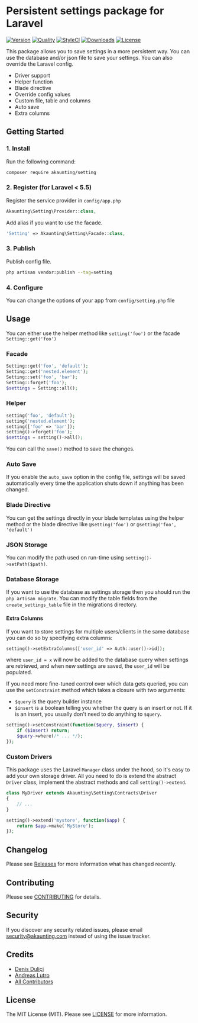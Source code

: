 # Persistent settings package for Laravel

[![Version](https://poser.pugx.org/akaunting/setting/v/stable.svg)](https://github.com/akaunting/setting/releases)
[![Quality](https://scrutinizer-ci.com/g/akaunting/setting/badges/quality-score.png?b=master)](https://scrutinizer-ci.com/g/akaunting/setting)
[![StyleCI](https://styleci.io/repos/95012030/shield?style=flat&branch=master)](https://styleci.io/repos/95012030)
[![Downloads](https://poser.pugx.org/akaunting/setting/d/total.svg)](https://github.com/akaunting/setting)
[![License](https://poser.pugx.org/akaunting/setting/license.svg)](LICENSE.md)

This package allows you to save settings in a more persistent way. You can use the database and/or json file to save your settings. You can also override the Laravel config.

* Driver support
* Helper function
* Blade directive
* Override config values
* Custom file, table and columns
* Auto save
* Extra columns

## Getting Started

### 1. Install

Run the following command:

```bash
composer require akaunting/setting
```

### 2. Register (for Laravel < 5.5)

Register the service provider in `config/app.php`

```php
Akaunting\Setting\Provider::class,
```

Add alias if you want to use the facade.

```php
'Setting' => Akaunting\Setting\Facade::class,
```

### 3. Publish

Publish config file.

```bash
php artisan vendor:publish --tag=setting
```


### 4. Configure

You can change the options of your app from `config/setting.php` file

## Usage

You can either use the helper method like `setting('foo')` or the facade `Setting::get('foo')`

### Facade

```php
Setting::get('foo', 'default');
Setting::get('nested.element');
Setting::set('foo', 'bar');
Setting::forget('foo');
$settings = Setting::all();
```

### Helper

```php
setting('foo', 'default');
setting('nested.element');
setting(['foo' => 'bar']);
setting()->forget('foo');
$settings = setting()->all();
```

You can call the  `save()` method to save the changes.

### Auto Save

If you enable the `auto_save` option in the config file, settings will be saved automatically every time the application shuts down if anything has been changed.

### Blade Directive

You can get the settings directly in your blade templates using the helper method or the blade directive like `@setting('foo')` or `@setting('foo', 'default')`

### JSON Storage

You can modify the path used on run-time using `setting()->setPath($path)`.

### Database Storage

If you want to use the database as settings storage then you should run the `php artisan migrate`. You can modify the table fields from the `create_settings_table` file in the migrations directory.

#### Extra Columns

If you want to store settings for multiple users/clients in the same database you can do so by specifying extra columns:

```php
setting()->setExtraColumns(['user_id' => Auth::user()->id]);
```

where `user_id = x` will now be added to the database query when settings are retrieved, and when new settings are saved, the `user_id` will be populated.

If you need more fine-tuned control over which data gets queried, you can use the `setConstraint` method which takes a closure with two arguments:

- `$query` is the query builder instance
- `$insert` is a boolean telling you whether the query is an insert or not. If it is an insert, you usually don't need to do anything to `$query`.

```php
setting()->setConstraint(function($query, $insert) {
	if ($insert) return;
	$query->where(/* ... */);
});
```

### Custom Drivers

This package uses the Laravel `Manager` class under the hood, so it's easy to add your own storage driver. All you need to do is extend the abstract `Driver` class, implement the abstract methods and call `setting()->extend`.

```php
class MyDriver extends Akaunting\Setting\Contracts\Driver
{
	// ...
}

setting()->extend('mystore', function($app) {
	return $app->make('MyStore');
});
```

## Changelog

Please see [Releases](../../releases) for more information what has changed recently.

## Contributing

Please see [CONTRIBUTING](CONTRIBUTING.md) for details.

## Security

If you discover any security related issues, please email security@akaunting.com instead of using the issue tracker.

## Credits

- [Denis Duliçi](https://github.com/denisdulici)
- [Andreas Lutro](https://github.com/anlutro)
- [All Contributors](../../contributors)

## License

The MIT License (MIT). Please see [LICENSE](LICENSE.md) for more information.

